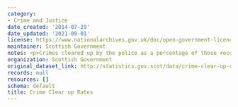 ```yaml
---
category:
- Crime and Justice
date_created: '2014-07-29'
date_updated: '2021-09-01'
license: https://www.nationalarchives.gov.uk/doc/open-government-licence/version/3/
maintainer: Scottish Government
notes: <p>Crimes cleared up by the police as a percentage of those recorded.</p>
organization: Scottish Government
original_dataset_link: http://statistics.gov.scot/data/crime-clear-up-rates
records: null
resources: []
schema: default
title: Crime Clear up Rates
---
```


